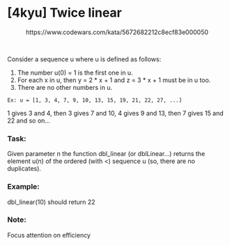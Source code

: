 # [4kyu] Twice linear

<p align="center">
https://www.codewars.com/kata/5672682212c8ecf83e000050
</p>
<br>

Consider a sequence u where u is defined as follows:

1. The number u(0) = 1 is the first one in u.
2. For each x in u, then y = 2 * x + 1 and z = 3 * x + 1 must be in u too.
3. There are no other numbers in u.
```
Ex: u = [1, 3, 4, 7, 9, 10, 13, 15, 19, 21, 22, 27, ...]
```
1 gives 3 and 4, then 3 gives 7 and 10, 4 gives 9 and 13, then 7 gives 15 and 22 and so on...

<h3>Task:</h3>
Given parameter n the function dbl_linear (or dblLinear...) returns the element u(n) of the ordered (with <) sequence u (so, there are no duplicates).

<h3>Example:</h3>
dbl_linear(10) should return 22

<h3>Note:</h3>
Focus attention on efficiency
